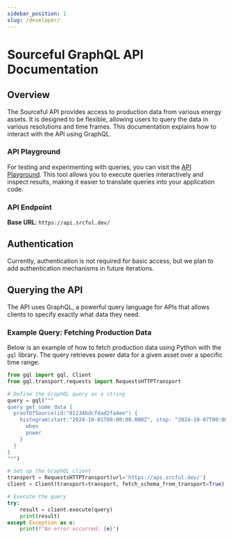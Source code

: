 ```yaml
---
sidebar_position: 1
slug: /developer/
---
```


# Sourceful GraphQL API Documentation

## Overview
The Sourceful API provides access to production data from various energy assets. It is designed to be flexible, allowing users to query the data in various resolutions and time frames. This documentation explains how to interact with the API using GraphQL.

### API Playground
For testing and experimenting with queries, you can visit the [API Playground](https://api.srcful.dev/playground). This tool allows you to execute queries interactively and inspect results, making it easier to translate queries into your application code.

### API Endpoint
**Base URL**: `https://api.srcful.dev/`

## Authentication
Currently, authentication is not required for basic access, but we plan to add authentication mechanisms in future iterations.

## Querying the API
The API uses GraphQL, a powerful query language for APIs that allows clients to specify exactly what data they need.

### Example Query: Fetching Production Data

Below is an example of how to fetch production data using Python with the `gql` library. The query retrieves power data for a given asset over a specific time range.

```python
from gql import gql, Client
from gql.transport.requests import RequestsHTTPTransport

# Define the GraphQL query as a string
query = gql("""
query get_some_data {
  proofOfSource(id:"01234bdcfdad2fa4ee") {
    histogram(start:"2024-10-01T00:00:00.000Z", stop: "2024-10-07T00:00:00.000Z", resolution:"1h") {
      when
      power
    }
  }
}
""")

# Set up the GraphQL client
transport = RequestsHTTPTransport(url='https://api.srcful.dev/')
client = Client(transport=transport, fetch_schema_from_transport=True)

# Execute the query
try:
    result = client.execute(query)
    print(result)
except Exception as e:
    print(f"An error occurred: {e}")
